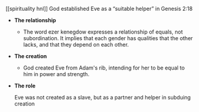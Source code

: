 [[spirituality hnl]]
God established Eve as a “suitable helper” in Genesis 2:18

- **The relationship**
    
    - The word ezer kenegdow expresses a relationship of equals, not subordination. It implies that each gender has qualities that the other lacks, and that they depend on each other.
- **The creation**
    
    - God created Eve from Adam's rib, intending for her to be equal to him in power and strength.
- **The role**
    
    Eve was not created as a slave, but as a partner and helper in subduing creation